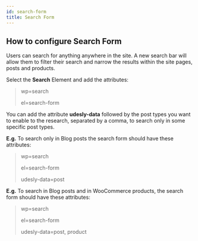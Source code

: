 ```yaml
---
id: search-form
title: Search Form
---
```


## How to configure Search Form

Users can search for anything anywhere in the site. A new search bar will allow them to filter their search and narrow the results within the site pages, posts and products.

Select the **Search** Element and add the attributes:

> wp=search
>
> el=search-form


You can add the attribute **udesly-data** followed by the post types you want to enable to the research, separated by a comma, to search only in some specific post types.

**E.g.** To search only in Blog posts the search form should have these attributes:

> wp=search
>
> el=search-form
>
> udesly-data=post

**E.g.** To search in Blog posts and in WooCommerce products, the search form should have these attributes:

> wp=search
>
> el=search-form
>
> udesly-data=post, product